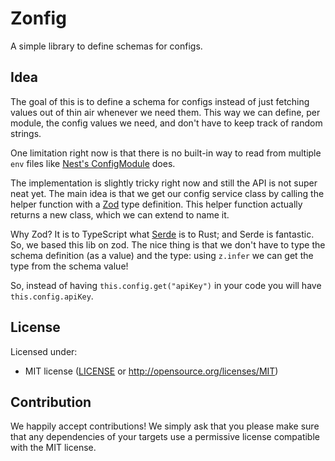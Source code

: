 # Zonfig

A simple library to define schemas for configs.

## Idea

The goal of this is to define a schema for configs instead of just fetching values out of thin air whenever we need them. This way we can define, per
module, the config values we need, and don't have to keep track of random strings.

One limitation right now is that there is no built-in way to read from multiple `env` files like [Nest's ConfigModule](https://docs.nestjs.com/techniques/configuration) does.

The implementation is slightly tricky right now and still the API is not super neat yet. The main idea is that we get our config service class by calling the helper function with a [Zod](https://zod.dev/) type definition. This helper function actually returns a new class, which we can extend to name it.

Why Zod? It is to TypeScript what [Serde](https://serde.rs/) is to Rust; and Serde is fantastic. So, we based this lib on zod. The nice thing is that we don't have to type the schema definition (as a value) and the type: using `z.infer` we can get the type from the schema value!

So, instead of having `this.config.get("apiKey")` in your code you will have `this.config.apiKey`.

## License

Licensed under:

* MIT license ([LICENSE](LICENSE) or http://opensource.org/licenses/MIT)

## Contribution

We happily accept contributions! We simply ask that you please make sure that any dependencies of your targets use a permissive license compatible with the MIT license.
